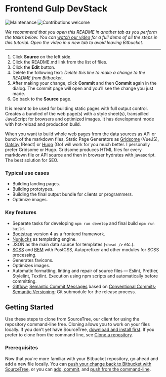 # Frontend Gulp DevStack

![Maintenance](https://img.shields.io/maintenance/yes/2022)
![Contributions welcome](https://img.shields.io/badge/contributions-welcome-green.svg)

_We recommend that you open this README in another tab as you perform the tasks below. You can [watch our video](https://www.youtube.com/watch?v=0ocf7u76WSo&feature=youtu.be) for a full demo of all the steps in this tutorial. Open the video in a new tab to avoid leaving Bitbucket._

* * *

<!--
## Table of Contents

-   [Key features](#key-features)
-   [Getting Started](#getting-started)
    -   [Prerequisites](#prerequisites)
    -   [Installation](#installation)
-   [Usage](#usage)
    -   [Development](#development)
    -   [Production Build](#production-build)
-   [Roadmap](#roadmap)
-   [Contributing](#contributing)
-   [License](#license)
-   [Contact](#contact)
-->

1. Click **Source** on the left side.
2. Click the README.md link from the list of files.
3. Click the **Edit** button.
4. Delete the following text: _Delete this line to make a change to the README from Bitbucket._
5. After making your change, click **Commit** and then **Commit** again in the dialog. The commit page will open and you’ll see the change you just made.
6. Go back to the **Source** page.

It is meant to be used for building static pages with full output control. Creates a bundled of the web page(s) with a style sheet(s), transpilled JavaScript for browsers and optimized images. It has development mode with hot-reload and production build.

When you want to build whole web pages from the data sources as API or bunch of the markdown files, Static Page Generators as [Gridsome](https://gridsome.org/) (VueJS), [Gatsby](https://www.gatsbyjs.org/) (React) or [Hugo](https://gohugo.io/) (Go) will work for you much better. I personally prefer Gridsome or Hugo. Gridsome produces HTML files for every markdown file or API source and then in browser hydrates with javascript. The best solution for SEO.

### Typical use cases

-   Building landing pages.
-   Building prototypes.
-   Building the final output bundle for clients or programmers.
-   Optimize images.

### Key features

-   Separate tasks for developing `npm run develop` and final build `npm run build`.
-   [Bootstrap](https://getbootstrap.com/) version 4 as a frontend framework.
-   [Nunjucks](https://mozilla.github.io/nunjucks/) as templating engine.
-   JSON as the main data source for templates (`<head />` etc.).
-   [SCSS](https://sass-lang.com/) and [BEM](https://en.bem.info/) with PostCSS, Autoprefixer and other modules for SCSS processing.
-   Generates favicons.
-   Optimizes images.
-   Automatic formatting, linting and repair of source files — Eslint, Prettier, Stylelint, Textlint. Execution using npm scripts and automatically before committing.
-   [Gitflow](https://www.atlassian.com/git/tutorials/comparing-workflows/gitflow-workflow); [Semantic Commit Messages](https://seesparkbox.com/foundry/semantic_commit_messages) based on [Conventional Commits](https://www.conventionalcommits.org/); [Semantic Versioning](https://semver.org/); Git submodule for the release process.

## Getting Started

Use these steps to clone from SourceTree, our client for using the repository command-line free. Cloning allows you to work on your files locally. If you don't yet have SourceTree, [download and install first](https://www.sourcetreeapp.com/). If you prefer to clone from the command line, see [Clone a repository](https://confluence.atlassian.com/bitbucket/clone-a-repository-223217891.html).

### Prerequisites

Now that you're more familiar with your Bitbucket repository, go ahead and add a new file locally. You can [push your change back to Bitbucket with SourceTree](https://confluence.atlassian.com/get-started-with-sourcetree/commit-and-push-a-change-git-847359114.html), or you can [add, commit,](https://confluence.atlassian.com/bitbucket/add-edit-and-commit-to-source-files-223217905.html) and [push from the command-line](https://confluence.atlassian.com/bitbucket/push-updates-to-a-repository-221449525.html).
